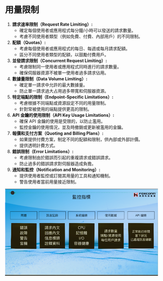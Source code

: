 # 用量限制

1. **請求速率限制（Request Rate Limiting）:**
    - 確定每個使用者或應用程式每分鐘/小時可以發送的請求數量。
    - 考慮不同使用者類型（例如免費、付費、內部用戶）的不同限制。
2. **配額（Quotas）:**
    - 考慮每個使用者或應用程式的每日、每週或每月請求配額。
    - 區分不同使用者類型的配額，以鼓勵付費用戶。
3. **並發請求限制（Concurrent Request Limiting）:**
    - 考慮限制同一使用者或應用程式同時進行的請求數量。
    - 確保伺服器資源不被單一使用者過多請求佔用。
4. **數據量限制（Data Volume Limiting）:**
    - 確定單一請求中允許的最大數據量。
    - 防止單一請求過大占用過多帶寬和伺服器資源。
5. **特定端點的限制（Endpoint-Specific Limitations）:**
    - 考慮根據不同端點或資源設定不同的用量限制。
    - 針對常被使用的端點提供更高的限制。
6. **API 金鑰的使用限制（API Key Usage Limitations）:**
    - 確保 API 金鑰的使用是受限的，以防止濫用。
    - 監控金鑰的使用情況，並及時撤銷或更新被濫用的金鑰。
7. **報價和支付方案（Quoting and Billing Plans）:**
    - 如果提供付費方案，制定不同的配額和限制，供內部或外部計價。
    - 提供透明計費方式。
8. **錯誤限制（Error Limitations）:**
    - 考慮限制由於錯誤而引起的重複請求或錯誤請求。
    - 防止過多的錯誤請求對伺服器造成負擔。
9. **通知和監控（Notification and Monitoring）:**
    - 提供使用者監控或訂閱其用量的工具和通知機制。
    - 警告使用者當前用量接近限制。

![Monitoring_Indicators](https://github.com/CityGPT/apim-guideline/blob/main/images/Monitoring_Indicators.png?raw=true)